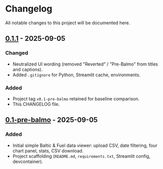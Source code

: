 # Changelog

All notable changes to this project will be documented here.

## [0.1.1] - 2025-09-05
### Changed
- Neutralized UI wording (removed "Reverted" / "Pre-Balmo" from titles and captions).
- Added `.gitignore` for Python, Streamlit cache, environments.

### Added
- Project tag `v0.1-pre-balmo` retained for baseline comparison.
- This CHANGELOG file.

## [0.1-pre-balmo] - 2025-09-05
### Added
- Initial simple Baltic & Fuel data viewer: upload CSV, date filtering, four chart panel, stats, CSV download.
- Project scaffolding (`README.md`, `requirements.txt`, Streamlit config, devcontainer).

[0.1.1]: https://github.com/eab25/V3-FFA-Trading-/compare/v0.1-pre-balmo...HEAD
[0.1-pre-balmo]: https://github.com/eab25/V3-FFA-Trading-/tree/v0.1-pre-balmo
